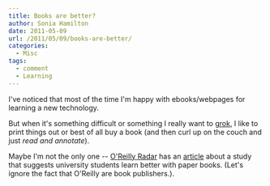 ```yaml
---
title: Books are better?
author: Sonia Hamilton
date: 2011-05-09
url: /2011/05/09/books-are-better/
categories:
  - Misc
tags:
  - comment
  - Learning
---
```

I've noticed that most of the time I'm happy with ebooks/webpages for learning a new technology.

<!--more-->

But when it's something difficult or something I really want to [grok][1], I like to print things out or best of all buy a book (and then curl up on the couch and just *read and annotate*).

Maybe I'm not the only one -- [O'Reilly Radar][2] has an [article][3] about a study that suggests university students learn better with paper books. (Let's ignore the fact that O'Reilly are book publishers.).

 [1]: http://en.wikipedia.org/wiki/Grok
 [2]: http://radar.oreilly.com
 [3]: http://radar.oreilly.com/2011/05/digital-text-learning-ebooks-ereaders.html
